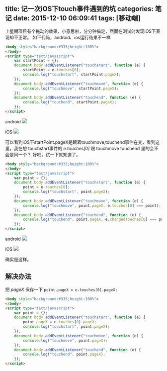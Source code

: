 title: 记一次iOS下touch事件遇到的坑
categories: 笔记
date: 2015-12-10 06:09:41
tags: [移动端]
---
<!--摘要-->
<!--more-->
上星期项目有个拖动的效果，小意思啦，分分钟搞定，然而在测试时发现iOS下表现却不正常。
如下代码，android、ios运行结果不一样
```html
<body style="background:#333;height:100%">
</body>
<script type="text/javascript">
    var startPoint = {};
    document.body.addEventListener("touchstart", function (e) {
        startPoint = e.touches[0];
        console.log("touchstart", startPoint.pageX);
    });
    document.body.addEventListener("touchmove", function (e) {
        console.log("touchmove", startPoint.pageX);
    });
    document.body.addEventListener("touchend", function (e) {
        console.log("touchend", startPoint.pageX);
    });
</script>
```

android
![](/imgs/20151210062429.png)

iOS
![](/imgs/20151210062755.png)

可以看到iOS下startPoint.pageX是跟着touchmove,touchend事件在变，看到这里，我在想
touchstart事件的 *e.touches[0]* 跟 touchmove touchend 里的会不会是同一个？
好吧，试一下就知道了。
```html
<body style="background:#333;height:100%">
</body>
<script type="text/javascript">
    var point = {};
    document.body.addEventListener("touchstart", function (e) {
        point = e.touches[0];
        console.log("touchstart", point.pageX);
    });
    document.body.addEventListener("touchmove", function (e) {
        console.log("touchmove", point.pageX, e.touches[0] === point);
    });
    document.body.addEventListener("touchend", function (e) {
        console.log("touchend", point.pageX, e.changedTouches[0] === point);
    });
</script>
```

android
![](/imgs/20151210063349.png)

iOS
![](/imgs/20151210063500.png)

确实是这样。

## 解决办法
把 *pageX* 保存一下 `point.pageX = e.touches[0].pageX;`
```html
<body style="background:#333;height:100%">
</body>
<script type="text/javascript">
    var point = {};
    document.body.addEventListener("touchstart", function (e) {
        point.pageX = e.touches[0].pageX;
        console.log("touchstart", point.pageX);
    });
    document.body.addEventListener("touchmove", function (e) {
        console.log("touchmove", point.pageX);
    });
    document.body.addEventListener("touchend", function (e) {
        console.log("touchend", point.pageX);
    });
</script>
```